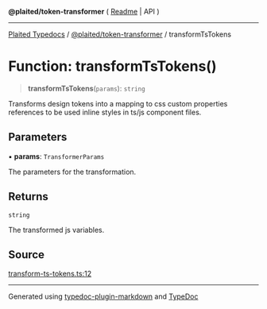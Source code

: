 **@plaited/token-transformer** ( [Readme](../README.md) \| API )

***

[Plaited Typedocs](../../../modules.md) / [@plaited/token-transformer](../modules.md) / transformTsTokens

# Function: transformTsTokens()

> **transformTsTokens**(`params`): `string`

Transforms design tokens into a mapping to css custom properties references to be used
inline styles in ts/js component files.

## Parameters

▪ **params**: `TransformerParams`

The parameters for the transformation.

## Returns

`string`

The transformed js variables.

## Source

[transform-ts-tokens.ts:12](https://github.com/plaited/plaited/blob/95d1a1b/libs/token-transformer/src/transform-ts-tokens.ts#L12)

***

Generated using [typedoc-plugin-markdown](https://www.npmjs.com/package/typedoc-plugin-markdown) and [TypeDoc](https://typedoc.org/)
